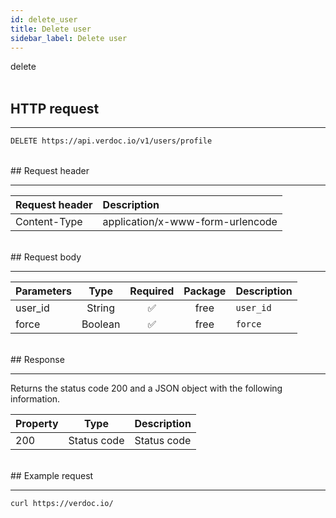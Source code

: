 ```yaml
---
id: delete_user
title: Delete user
sidebar_label: Delete user
---
```


<span class="badges delete">delete</span>
<br/>
<br/>

## HTTP request

---

```bash
DELETE https://api.verdoc.io/v1/users/profile
```

<br/>
## Request header

---

| Request header | Description                      |
| :------------- | :------------------------------- |
| Content-Type   | application/x-www-form-urlencode |

<br/>
## Request body

---

| Parameters |  Type   | Required | Package | Description |
| :--------- | :-----: | :------: | :-----: | ----------- |
| user_id    | String  |    ✅     |  free   | `user_id`   |
| force      | Boolean |    ✅     |  free   | `force`     |

<br/>
## Response

---

Returns the status code 200 and a JSON object with the following information.

| Property |    Type     | Description |
| :------- | :---------: | ----------- |
| 200      | Status code | Status code |

<br/>
## Example request

---

```bash
curl https://verdoc.io/
```
